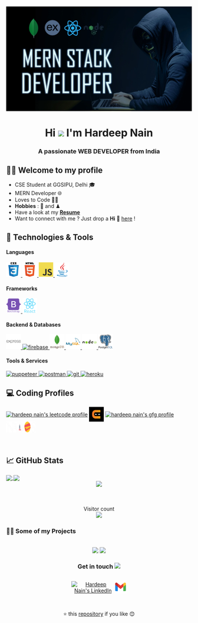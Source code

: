 [![MasterHead](./Img/91edbdbc9875196cc50f56337f4e1aea00534b12.webp)](YourSite)

<h1 align="center">Hi <img src="https://raw.githubusercontent.com/MartinHeinz/MartinHeinz/master/wave.gif" width="30px"> I'm Hardeep Nain</h1>

<h3 align="center">A passionate WEB DEVELOPER from India</h3>

## 🙋‍♂️ Welcome to my profile
* CSE Student at GGSIPU, Delhi 🎓
* MERN Developer 🌐
* Loves to Code 👨‍💻
* **Hobbies** : 🏏 and ♟
* Have a look at my [**Resume**](https://drive.google.com/file/d/1h-SZa_Yg6r5f_Lbq1sesXFACk7PU6Jka/view?usp=sharing)
* Want to connect with me ? Just drop a **Hi** 👋 [here](https://www.linkedin.com/in/hardeepnain/) !


## 🔧 Technologies & Tools
<h4 align="left">Languages</h4>
<a href="https://www.w3schools.com/css/" target="_blank" rel="noreferrer"> <img src="https://raw.githubusercontent.com/devicons/devicon/master/icons/css3/css3-original-wordmark.svg" alt="css3" width="40" height="40"/> </a>
<a href="https://www.w3.org/html/" target="_blank" rel="noreferrer"> <img src="https://raw.githubusercontent.com/devicons/devicon/master/icons/html5/html5-original-wordmark.svg" alt="html5" width="40" height="40"/> </a>
<a href="https://developer.mozilla.org/en-US/docs/Web/JavaScript" target="_blank" rel="noreferrer"> <img src="https://raw.githubusercontent.com/devicons/devicon/master/icons/javascript/javascript-original.svg" alt="javascript" width="40" height="40"/> </a>
<a href="https://www.java.com" target="_blank" rel="noreferrer"> <img src="https://raw.githubusercontent.com/devicons/devicon/master/icons/java/java-original.svg" alt="java" width="40" height="40"/> </a> 

<h4 align="left">Frameworks</h4>
<a href="https://getbootstrap.com" target="_blank" rel="noreferrer"> <img src="https://raw.githubusercontent.com/devicons/devicon/master/icons/bootstrap/bootstrap-plain-wordmark.svg" alt="bootstrap" width="40" height="40"/> </a>
<a href="https://reactjs.org/" target="_blank" rel="noreferrer"> <img src="https://raw.githubusercontent.com/devicons/devicon/master/icons/react/react-original-wordmark.svg" alt="react" width="40" height="40"/> </a>

<h4 align="left">Backend & Databases</h4>
<p align="left">   <a href="https://expressjs.com" target="_blank" rel="noreferrer"> <img src="https://raw.githubusercontent.com/devicons/devicon/master/icons/express/express-original-wordmark.svg" alt="express" width="40" height="40"/> 
</a> <a href="https://firebase.google.com/" target="_blank" rel="noreferrer"> <img src="https://www.vectorlogo.zone/logos/firebase/firebase-icon.svg" alt="firebase" width="40" height="40"/> </a> 
<a href="https://www.mongodb.com/" target="_blank" rel="noreferrer"> <img src="https://raw.githubusercontent.com/devicons/devicon/master/icons/mongodb/mongodb-original-wordmark.svg" alt="mongodb" width="40" height="40"/> </a> <a href="https://www.mysql.com/" target="_blank" rel="noreferrer"> <img src="https://raw.githubusercontent.com/devicons/devicon/master/icons/mysql/mysql-original-wordmark.svg" alt="mysql" width="40" height="40"/> </a> <a href="https://nodejs.org" target="_blank" rel="noreferrer"> <img src="https://raw.githubusercontent.com/devicons/devicon/master/icons/nodejs/nodejs-original-wordmark.svg" alt="nodejs" width="40" height="40"/> </a> <a href="https://www.postgresql.org" target="_blank" rel="noreferrer"> <img src="https://raw.githubusercontent.com/devicons/devicon/master/icons/postgresql/postgresql-original-wordmark.svg" alt="postgresql" width="40" height="40"/> </a>
   
<h4 align="left">Tools & Services</h4>
<a href="https://github.com/puppeteer/puppeteer" target="_blank" rel="noreferrer"> <img src="https://www.vectorlogo.zone/logos/pptrdev/pptrdev-official.svg" alt="puppeteer" width="40" height="40"/> </a>
<a href="https://postman.com" target="_blank" rel="noreferrer"> <img src="https://www.vectorlogo.zone/logos/getpostman/getpostman-icon.svg" alt="postman" width="40" height="40"/> </a>
<a href="https://git-scm.com/" target="_blank" rel="noreferrer"> <img src="https://www.vectorlogo.zone/logos/git-scm/git-scm-icon.svg" alt="git" width="40" height="40"/> </a>
 <a href="https://heroku.com" target="_blank" rel="noreferrer"> <img src="https://www.vectorlogo.zone/logos/heroku/heroku-icon.svg" alt="heroku" width="40" height="40"/> </a>

<br>

## 💻 Coding Profiles

<a href="https://leetcode.com/HardeepNain/" target="blank"><img align="center" src="https://raw.githubusercontent.com/rahuldkjain/github-profile-readme-generator/master/src/images/icons/Social/leet-code.svg" alt="hardeep nain's leetcode profile" height="30" width="40" /></a>
<a href="https://www.codingninjas.com/codestudio/profile/5ce3bb81-78c6-45a8-a18d-3ac7bb827759" target="blank"><img align="center" src="./Icons/download.png" alt="hardeep nain's codestudio profile" height="40" width="40" /></a>
<a href="https://auth.geeksforgeeks.org/user/hardeepnain" target="blank"><img align="center" src="https://raw.githubusercontent.com/rahuldkjain/github-profile-readme-generator/master/src/images/icons/Social/geeks-for-geeks.svg" alt="hardeep nain's gfg profile" height="30" width="40" /></a>
<a href="https://nados.io/profile/ab796a59-c696-433a-a893-37f295b86751" target="blank"><img align="center" src="./Icons/nadosDarkLogo.png" alt="hardeep nain's nados profile" height="30" width="80" /></a>

<br>

## &#x1f4c8; GitHub Stats

<a href="(https://github.com/anuraghazra/github-readme-stats">
  <img align="center" src="https://github-readme-stats.vercel.app/api/top-langs/?username=hardeepnain&theme=chartreuse-dark&layout=compact&border_color=9ACD32" />
</a>
<a href="https://github.com/hardeepnain/github-readme-stats">
  <img align="center" src="https://github-readme-stats.vercel.app/api?username=hardeepnain&count_private=true&show_icons=true&theme=chartreuse-dark&hide=prs,contribs&border_color=9ACD32" />
</a>

<br>

<div align="center">
<img src="https://github-readme-streak-stats.herokuapp.com/?user=HardeepNain&count_private=true&include_all_commits=true&&theme=chartreuse-dark"/>
</div>

<br>


 
<br>

<p align="center"> 
  Visitor count<br>
  <img src="https://profile-counter.glitch.me/hardeepnain/count.svg" />

</p>

### 👨‍💻 Some of my Projects 

<br>
 
<div  align="center">
  <img src="https://github-readme-stats.vercel.app/api/pin/?username=hardeepnain&repo=Digital-Board&show_icons=true&theme=blue-green&title_color=ffffff" >
  <img src="https://github-readme-stats.vercel.app/api/pin/?username=hardeepnain&repo=MyExcel&show_icons=true&theme=blue-green&title_color=ffffff" >
</div>

<div align="center">

### Get in touch <img src="https://raw.githubusercontent.com/ShahriarShafin/ShahriarShafin/main/Assets/handshake.gif" height="32px">

<div style="display:flex; justify-content:space-around;align-items:center; width:150px">

 <a href="https://linkedin.com/in/hardeepnain" target="blank"><img align="center" src="https://raw.githubusercontent.com/rahuldkjain/github-profile-readme-generator/master/src/images/icons/Social/linked-in-alt.svg" alt="Hardeep Nain's LinkedIn" height="30" width="40" /></a>

<a href="mailto:hnspnain@gmail.com" target="_blank">
<img src="./Icons/icons8-gmail-48.png" alt="Hardeep Nain's gmail" height='35' style="margin-right: 15px;" />
</a>  

</div>

<br>

<div align="center">

⭐ this [repository](https://github.com/HardeepNain/HardeepNain) if you like 😊

</div>

